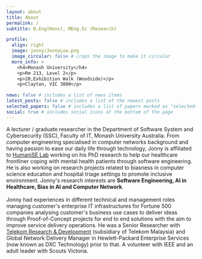 ```yaml
---
layout: about
title: About
permalink: /
subtitle: B.Eng(Hons), MEng.Sc (Research)

profile:
  align: right
  image: jonny/JonnyLow.png
  image_circular: false # crops the image to make it circular
  more_info: >
    <h4>Monash University</h4>
    <p>Rm 213, Level 2</p>
    <p>20,Exhibition Walk (Woodside)</p>
    <p>Clayton, VIC 3800</p>

news: false # includes a list of news items
latest_posts: false # includes a list of the newest posts
selected_papers: false # includes a list of papers marked as "selected={true}"
social: true # includes social icons at the bottom of the page
---
```


A lecturer / graduate researcher in the Department of Software System and Cybersecurity (SSC), Faculty of IT, Monash University Australia. From computer engineering specialised in computer networks background and having passion to ease our daily life through technology, Jonny is affiliated to [HumaniSE Lab](https://www.monash.edu/it/humanise-lab) working on his PhD research to help our healthcare frontliner coping with mental health patients through software engineering. He is also working on research projects related to biasness in computer science education and hospital triage settings to promote inclusive environment. Jonny's research interests are <strong>Software Engineering, AI in Healthcare, Bias in AI and Computer Network</strong>.
<br><br>
Jonny had experiences in different technical and management roles managing customer's enterprise IT infrastructures for Fortune 500 companies analysing customer's business use cases to deliver ideas through Proof-of-Concept projects for end to end solutions with the aim to improve service delivery operations. He was a Senior Researcher with [Telekom Research & Development](https://www.tmrnd.com.my/) (subsidiary of Telekom Malaysia) and Global Network Delivery Manager in Hewlett-Packard Enterprise Services (now known as DXC Technology) prior to that. A volunteer with IEEE and an adult leader with Scouts Victoria.
